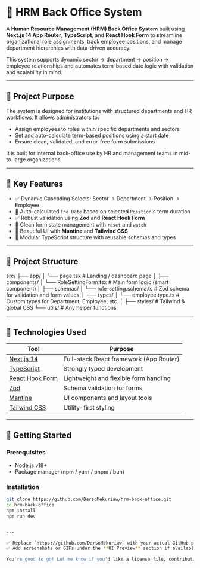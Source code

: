 # 🏢 HRM Back Office System

A **Human Resource Management (HRM) Back Office System** built using **Next.js 14 App Router**, **TypeScript**, and **React Hook Form** to streamline organizational role assignments, track employee positions, and manage department hierarchies with data-driven accuracy.

This system supports dynamic sector → department → position → employee relationships and automates term-based date logic with validation and scalability in mind.

---

## 📌 Project Purpose

The system is designed for institutions with structured departments and HR workflows. It allows administrators to:

- Assign employees to roles within specific departments and sectors
- Set and auto-calculate term-based positions using a start date
- Ensure clean, validated, and error-free form submissions

It is built for internal back-office use by HR and management teams in mid-to-large organizations.

---

## 🧠 Key Features

- ✅ Dynamic Cascading Selects: Sector → Department → Position → Employee  
- 📅 Auto-calculated `End Date` based on selected `Position`'s term duration  
- ✅ Robust validation using **Zod** and **React Hook Form**  
- 🧼 Clean form state management with `reset` and `watch`  
- 🎨 Beautiful UI with **Mantine** and **Tailwind CSS**  
- 🧩 Modular TypeScript structure with reusable schemas and types  

---

## 🧱 Project Structure
src/
├── app/
│ └── page.tsx # Landing / dashboard page
│
├── components/
│ └── RoleSettingForm.tsx # Main form logic (smart component)
│
├── schemas/
│ └── role-setting.schema.ts # Zod schema for validation and form values
│
├── types/
│ └── employee.type.ts # Custom types for Department, Employee, etc.
│
├── styles/ # Tailwind & global CSS
└── utils/ # Any helper functions


---

## 🔧 Technologies Used

| Tool               | Purpose                                      |
|--------------------|----------------------------------------------|
| [Next.js 14](https://nextjs.org)        | Full-stack React framework (App Router)  |
| [TypeScript](https://www.typescriptlang.org/)  | Strongly typed development               |
| [React Hook Form](https://react-hook-form.com/) | Lightweight and flexible form handling  |
| [Zod](https://zod.dev/)                | Schema validation for forms              |
| [Mantine](https://mantine.dev/)         | UI components and layout tools           |
| [Tailwind CSS](https://tailwindcss.com) | Utility-first styling                    |

---

## 🚀 Getting Started

### Prerequisites

- Node.js v18+
- Package manager (npm / yarn / pnpm / bun)

### Installation

```bash
git clone https://github.com/DersoMekuriaw/hrm-back-office.git
cd hrm-back-office
npm install
npm run dev


---

✅ Replace `https://github.com/DersoMekuriaw` with your actual GitHub profile link.  
✅ Add screenshots or GIFs under the **UI Preview** section if available.

You're good to go! Let me know if you'd like a license file, contribution guidelines, or sample issue templates.
